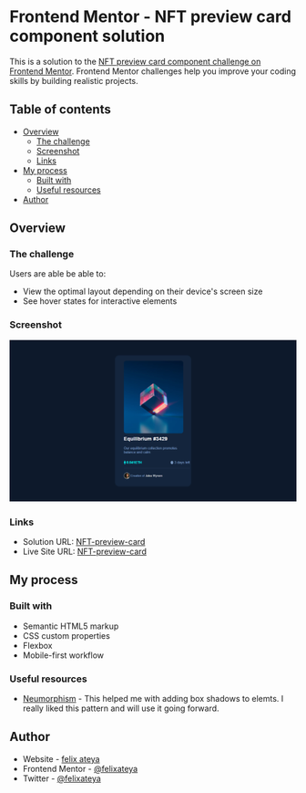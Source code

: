 # Frontend Mentor - NFT preview card component solution

This is a solution to the [NFT preview card component challenge on Frontend Mentor](https://www.frontendmentor.io/challenges/nft-preview-card-component-SbdUL_w0U). Frontend Mentor challenges help you improve your coding skills by building realistic projects. 

## Table of contents

- [Overview](#overview)
  - [The challenge](#the-challenge)
  - [Screenshot](#screenshot)
  - [Links](#links)
- [My process](#my-process)
  - [Built with](#built-with)  
  - [Useful resources](#useful-resources)
- [Author](#author)




## Overview

### The challenge

Users are able be able to:

- View the optimal layout depending on their device's screen size
- See hover states for interactive elements

### Screenshot

![](/images/Screenshot.png)



### Links

- Solution URL: [NFT-preview-card](https://github.com/felixateya/nft-preview-card)
- Live Site URL: [NFT-preview-card](https://your-live-site-url.com)

## My process

### Built with

- Semantic HTML5 markup
- CSS custom properties
- Flexbox
- Mobile-first workflow




### Useful resources

- [Neumorphism](https://neumorphism.io) - This helped me with adding box shadows to elemts. I really liked this pattern and will use it going forward.


## Author

- Website - [felix ateya](https://mulaafelix.vercel.app)
- Frontend Mentor - [@felixateya](https://www.frontendmentor.io/profile/felixateya)
- Twitter - [@felixateya](https://www.twitter.com/shaft_kunta)


